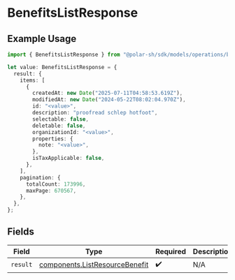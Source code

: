 # BenefitsListResponse

## Example Usage

```typescript
import { BenefitsListResponse } from "@polar-sh/sdk/models/operations/benefitslist.js";

let value: BenefitsListResponse = {
  result: {
    items: [
      {
        createdAt: new Date("2025-07-11T04:58:53.619Z"),
        modifiedAt: new Date("2024-05-22T08:02:04.970Z"),
        id: "<value>",
        description: "proofread schlep hotfoot",
        selectable: false,
        deletable: false,
        organizationId: "<value>",
        properties: {
          note: "<value>",
        },
        isTaxApplicable: false,
      },
    ],
    pagination: {
      totalCount: 173996,
      maxPage: 670567,
    },
  },
};
```

## Fields

| Field                                                                            | Type                                                                             | Required                                                                         | Description                                                                      |
| -------------------------------------------------------------------------------- | -------------------------------------------------------------------------------- | -------------------------------------------------------------------------------- | -------------------------------------------------------------------------------- |
| `result`                                                                         | [components.ListResourceBenefit](../../models/components/listresourcebenefit.md) | :heavy_check_mark:                                                               | N/A                                                                              |